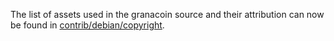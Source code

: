 The list of assets used in the granacoin source and their attribution can now be found in [contrib/debian/copyright](../contrib/debian/copyright).
